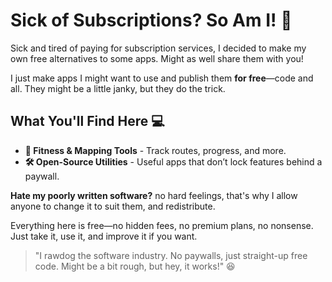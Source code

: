 # Sick of Subscriptions? So Am I! 🚀

Sick and tired of paying for subscription services, I decided to make my own free alternatives to some apps. Might as well share them with you!

I just make apps I might want to use and publish them **for free**—code and all. They might be a little janky, but they do the trick. 

## What You'll Find Here 💻
- **🚴 Fitness & Mapping Tools** - Track routes, progress, and more.
- **🛠 Open-Source Utilities** - Useful apps that don’t lock features behind a paywall.

**Hate my poorly written software?** no hard feelings, that's why I allow anyone to change it to suit them, and redistribute.

Everything here is free—no hidden fees, no premium plans, no nonsense. Just take it, use it, and improve it if you want. 

> "I rawdog the software industry. No paywalls, just straight-up free code. Might be a bit rough, but hey, it works!" 😆
